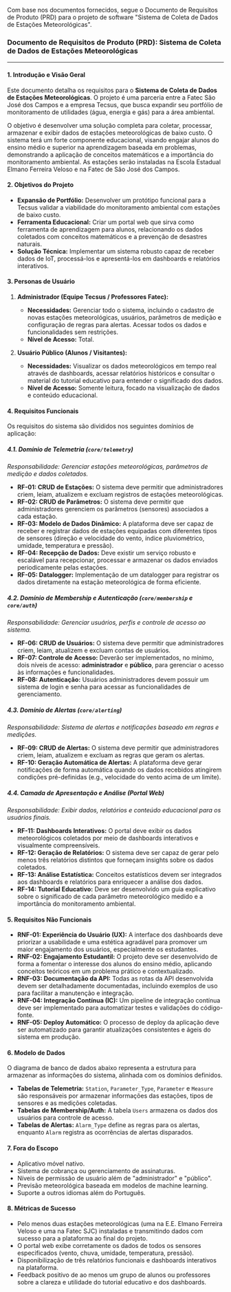Com base nos documentos fornecidos, segue o Documento de Requisitos de Produto (PRD) para o projeto de software "Sistema de Coleta de Dados de Estações Meteorológicas".

### **Documento de Requisitos de Produto (PRD): Sistema de Coleta de Dados de Estações Meteorológicas**

-----

#### **1. Introdução e Visão Geral**

Este documento detalha os requisitos para o **Sistema de Coleta de Dados de Estações Meteorológicas**. O projeto é uma parceria entre a Fatec São José dos Campos e a empresa Tecsus, que busca expandir seu portfólio de monitoramento de utilidades (água, energia e gás) para a área ambiental.

O objetivo é desenvolver uma solução completa para coletar, processar, armazenar e exibir dados de estações meteorológicas de baixo custo. O sistema terá um forte componente educacional, visando engajar alunos do ensino médio e superior na aprendizagem baseada em problemas, demonstrando a aplicação de conceitos matemáticos e a importância do monitoramento ambiental. As estações serão instaladas na Escola Estadual Elmano Ferreira Veloso e na Fatec de São José dos Campos.

#### **2. Objetivos do Projeto**

  * **Expansão de Portfólio:** Desenvolver um protótipo funcional para a Tecsus validar a viabilidade do monitoramento ambiental com estações de baixo custo.
  * **Ferramenta Educacional:** Criar um portal web que sirva como ferramenta de aprendizagem para alunos, relacionando os dados coletados com conceitos matemáticos e a prevenção de desastres naturais.
  * **Solução Técnica:** Implementar um sistema robusto capaz de receber dados de IoT, processá-los e apresentá-los em dashboards e relatórios interativos.

#### **3. Personas de Usuário**

1.  **Administrador (Equipe Tecsus / Professores Fatec):**

      * **Necessidades:** Gerenciar todo o sistema, incluindo o cadastro de novas estações meteorológicas, usuários, parâmetros de medição e configuração de regras para alertas. Acessar todos os dados e funcionalidades sem restrições.
      * **Nível de Acesso:** Total.

2.  **Usuário Público (Alunos / Visitantes):**

      * **Necessidades:** Visualizar os dados meteorológicos em tempo real através de dashboards, acessar relatórios históricos e consultar o material do tutorial educativo para entender o significado dos dados.
      * **Nível de Acesso:** Somente leitura, focado na visualização de dados e conteúdo educacional.

#### **4. Requisitos Funcionais**

Os requisitos do sistema são divididos nos seguintes domínios de aplicação:

##### **4.1. Domínio de Telemetria (`core/telemetry`)**

*Responsabilidade: Gerenciar estações meteorológicas, parâmetros de medição e dados coletados.*

  * **RF-01: CRUD de Estações:** O sistema deve permitir que administradores criem, leiam, atualizem e excluam registros de estações meteorológicas.
  * **RF-02: CRUD de Parâmetros:** O sistema deve permitir que administradores gerenciem os parâmetros (sensores) associados a cada estação.
  * **RF-03: Modelo de Dados Dinâmico:** A plataforma deve ser capaz de receber e registrar dados de estações equipadas com diferentes tipos de sensores (direção e velocidade do vento, índice pluviométrico, umidade, temperatura e pressão).
  * **RF-04: Recepção de Dados:** Deve existir um serviço robusto e escalável para recepcionar, processar e armazenar os dados enviados periodicamente pelas estações.
  * **RF-05: Datalogger:** Implementação de um datalogger para registrar os dados diretamente na estação meteorológica de forma eficiente.

##### **4.2. Domínio de Membership e Autenticação (`core/membership` e `core/auth`)**

*Responsabilidade: Gerenciar usuários, perfis e controle de acesso ao sistema.*

  * **RF-06: CRUD de Usuários:** O sistema deve permitir que administradores criem, leiam, atualizem e excluam contas de usuários.
  * **RF-07: Controle de Acesso:** Deverão ser implementados, no mínimo, dois níveis de acesso: **administrador** e **público**, para gerenciar o acesso às informações e funcionalidades.
  * **RF-08: Autenticação:** Usuários administradores devem possuir um sistema de login e senha para acessar as funcionalidades de gerenciamento.

##### **4.3. Domínio de Alertas (`core/alerting`)**

*Responsabilidade: Sistema de alertas e notificações baseado em regras e medições.*

  * **RF-09: CRUD de Alertas:** O sistema deve permitir que administradores criem, leiam, atualizem e excluam as regras que geram os alertas.
  * **RF-10: Geração Automática de Alertas:** A plataforma deve gerar notificações de forma automática quando os dados recebidos atingirem condições pré-definidas (e.g., velocidade do vento acima de um limite).

##### **4.4. Camada de Apresentação e Análise (Portal Web)**

*Responsabilidade: Exibir dados, relatórios e conteúdo educacional para os usuários finais.*

  * **RF-11: Dashboards Interativos:** O portal deve exibir os dados meteorológicos coletados por meio de dashboards interativos e visualmente compreensíveis.
  * **RF-12: Geração de Relatórios:** O sistema deve ser capaz de gerar pelo menos três relatórios distintos que forneçam insights sobre os dados coletados.
  * **RF-13: Análise Estatística:** Conceitos estatísticos devem ser integrados aos dashboards e relatórios para enriquecer a análise dos dados.
  * **RF-14: Tutorial Educativo:** Deve ser desenvolvido um guia explicativo sobre o significado de cada parâmetro meteorológico medido e a importância do monitoramento ambiental.

#### **5. Requisitos Não Funcionais**

  * **RNF-01: Experiência do Usuário (UX):** A interface dos dashboards deve priorizar a usabilidade e uma estética agradável para promover um maior engajamento dos usuários, especialmente os estudantes.
  * **RNF-02: Engajamento Estudantil:** O projeto deve ser desenvolvido de forma a fomentar o interesse dos alunos do ensino médio, aplicando conceitos teóricos em um problema prático e contextualizado.
  * **RNF-03: Documentação da API:** Todas as rotas da API desenvolvida devem ser detalhadamente documentadas, incluindo exemplos de uso para facilitar a manutenção e integração.
  * **RNF-04: Integração Contínua (IC):** Um pipeline de integração contínua deve ser implementado para automatizar testes e validações do código-fonte.
  * **RNF-05: Deploy Automático:** O processo de deploy da aplicação deve ser automatizado para garantir atualizações consistentes e ágeis do sistema em produção.

#### **6. Modelo de Dados**

O diagrama de banco de dados abaixo representa a estrutura para armazenar as informações do sistema, alinhada com os domínios definidos.

  * **Tabelas de Telemetria:** `Station`, `Parameter_Type`, `Parameter` e `Measure` são responsáveis por armazenar informações das estações, tipos de sensores e as medições coletadas.
  * **Tabelas de Membership/Auth:** A tabela `Users` armazena os dados dos usuários para controle de acesso.
  * **Tabelas de Alertas:** `Alarm_Type` define as regras para os alertas, enquanto `Alarm` registra as ocorrências de alertas disparados.

#### **7. Fora do Escopo**

  * Aplicativo móvel nativo.
  * Sistema de cobrança ou gerenciamento de assinaturas.
  * Níveis de permissão de usuário além de "administrador" e "público".
  * Previsão meteorológica baseada em modelos de machine learning.
  * Suporte a outros idiomas além do Português.

#### **8. Métricas de Sucesso**

  * Pelo menos duas estações meteorológicas (uma na E.E. Elmano Ferreira Veloso e uma na Fatec SJC) instaladas e transmitindo dados com sucesso para a plataforma ao final do projeto.
  * O portal web exibe corretamente os dados de todos os sensores especificados (vento, chuva, umidade, temperatura, pressão).
  * Disponibilização de três relatórios funcionais e dashboards interativos na plataforma.
  * Feedback positivo de ao menos um grupo de alunos ou professores sobre a clareza e utilidade do tutorial educativo e dos dashboards.